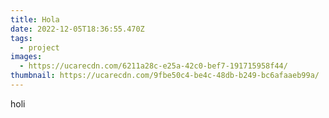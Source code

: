 ```yaml
---
title: Hola
date: 2022-12-05T18:36:55.470Z
tags:
  - project
images:
  - https://ucarecdn.com/6211a28c-e25a-42c0-bef7-191715958f44/
thumbnail: https://ucarecdn.com/9fbe50c4-be4c-48db-b249-bc6afaaeb99a/
---
```

h﻿oli